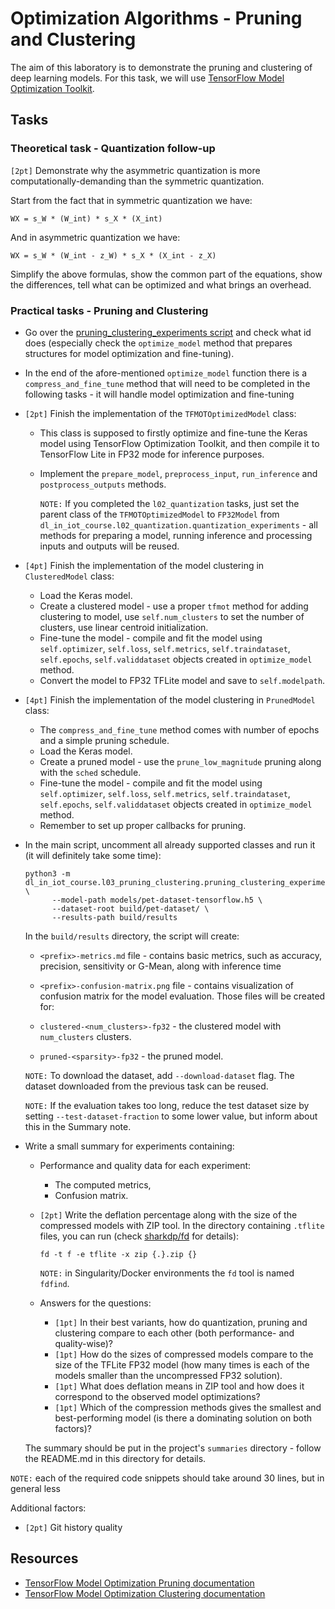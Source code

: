 # Optimization Algorithms - Pruning and Clustering

The aim of this laboratory is to demonstrate the pruning and clustering of deep learning models.
For this task, we will use [TensorFlow Model Optimization Toolkit](https://github.com/tensorflow/model-optimization).

## Tasks

### Theoretical task - Quantization follow-up

`[2pt]` Demonstrate why the asymmetric quantization is more computationally-demanding than the symmetric quantization.

Start from the fact that in symmetric quantization we have:

    WX = s_W * (W_int) * s_X * (X_int)

And in asymmetric quantization we have:

    WX = s_W * (W_int - z_W) * s_X * (X_int - z_X)

Simplify the above formulas, show the common part of the equations, show the differences, tell what can be optimized and what brings an overhead.

### Practical tasks - Pruning and Clustering

* Go over the [pruning_clustering_experiments script](pruning_clustering_experiments.py) and check what id does (especially check the `optimize_model` method that prepares structures for model optimization and fine-tuning).
* In the end of the afore-mentioned `optimize_model` function there is a `compress_and_fine_tune` method that will need to be completed in the following tasks - it will handle model optimization and fine-tuning
* `[2pt]` Finish the implementation of the `TFMOTOptimizedModel` class:

    * This class is supposed to firstly optimize and fine-tune the Keras model using TensorFlow Optimization Toolkit, and then compile it to TensorFlow Lite in FP32 mode for inference purposes.
    * Implement the `prepare_model`, `preprocess_input`, `run_inference` and `postprocess_outputs` methods.

      `NOTE:` If you completed the `l02_quantization` tasks, just set the parent class of the `TFMOTOptimizedModel` to `FP32Model` from `dl_in_iot_course.l02_quantization.quantization_experiments` - all methods for preparing a model, running inference and processing inputs and outputs will be reused.
* `[4pt]` Finish the implementation of the model clustering in `ClusteredModel` class:

    * Load the Keras model.
    * Create a clustered model - use a proper `tfmot` method for adding clustering to model, use `self.num_clusters` to set the number of clusters, use linear centroid initialization.
    * Fine-tune the model - compile and fit the model using `self.optimizer`, `self.loss`, `self.metrics`, `self.traindataset`, `self.epochs`, `self.validdataset` objects created in `optimize_model` method.
    * Convert the model to FP32 TFLite model and save to `self.modelpath`.
* `[4pt]` Finish the implementation of the model clustering in `PrunedModel` class:

    * The `compress_and_fine_tune` method comes with number of epochs and a simple pruning schedule.
    * Load the Keras model.
    * Create a pruned model - use the `prune_low_magnitude` pruning along with the `sched` schedule.
    * Fine-tune the model - compile and fit the model using `self.optimizer`, `self.loss`, `self.metrics`, `self.traindataset`, `self.epochs`, `self.validdataset` objects created in `optimize_model` method.
    * Remember to set up proper callbacks for pruning.

* In the main script, uncomment all already supported classes and run it (it will definitely take some time):

  ```
  python3 -m dl_in_iot_course.l03_pruning_clustering.pruning_clustering_experiments \
        --model-path models/pet-dataset-tensorflow.h5 \
        --dataset-root build/pet-dataset/ \
        --results-path build/results
  ```

  In the `build/results` directory, the script will create:
    
    * `<prefix>-metrics.md` file - contains basic metrics, such as accuracy, precision, sensitivity or G-Mean, along with inference time
    * `<prefix>-confusion-matrix.png` file - contains visualization of confusion matrix for the model evaluation.
  Those files will be created for:

    * `clustered-<num_clusters>-fp32` - the clustered model with `num_clusters` clusters.
    * `pruned-<sparsity>-fp32` - the pruned model.

  `NOTE:` To download the dataset, add `--download-dataset` flag.
  The dataset downloaded from the previous task can be reused.

  `NOTE:` If the evaluation takes too long, reduce the test dataset size by setting `--test-dataset-fraction` to some lower value, but inform about this in the Summary note.

* Write a small summary for experiments containing:

    * Performance and quality data for each experiment:

        * The computed metrics,
        * Confusion matrix.
    * `[2pt]` Write the deflation percentage along with the size of the compressed models with ZIP tool.
       In the directory containing `.tflite` files, you can run (check [sharkdp/fd](https://github.com/sharkdp/fd) for details):

          fd -t f -e tflite -x zip {.}.zip {}
      
      `NOTE:` in Singularity/Docker environments the `fd` tool is named `fdfind`.
    * Answers for the questions:

        * `[1pt]` In their best variants, how do quantization, pruning and clustering compare to each other (both performance- and quality-wise)?
        * `[1pt]` How do the sizes of compressed models compare to the size of the TFLite FP32 model (how many times is each of the models smaller than the uncompressed FP32 solution).
        * `[1pt]` What does deflation means in ZIP tool and how does it correspond to the observed model optimizations?
        * `[1pt]` Which of the compression methods gives the smallest and best-performing model (is there a dominating solution on both factors)?

  The summary should be put in the project's `summaries` directory - follow the README.md in this directory for details.


`NOTE:` each of the required code snippets should take around 30 lines, but in general less

Additional factors:

* `[2pt]` Git history quality

## Resources

* [TensorFlow Model Optimization Pruning documentation](https://www.tensorflow.org/model_optimization/guide/pruning)
* [TensorFlow Model Optimization Clustering documentation](https://www.tensorflow.org/model_optimization/guide/clustering)
